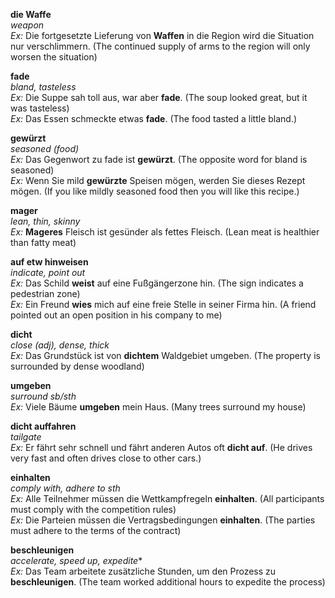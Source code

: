 **die Waffe**  
*weapon*  
*Ex:* Die fortgesetzte Lieferung von **Waffen** in die Region wird die Situation nur verschlimmern. (The continued supply of arms to the region will only worsen the situation)  

**fade**  
*bland, tasteless*  
*Ex:* Die Suppe sah toll aus, war aber **fade**. (The soup looked great, but it was tasteless)  
*Ex:* Das Essen schmeckte etwas **fade**. (The food tasted a little bland.)

**gewürzt**  
*seasoned (food)*  
*Ex:* Das Gegenwort zu fade ist **gewürzt**. (The opposite word for bland is seasoned)  
*Ex:* Wenn Sie mild **gewürzte** Speisen mögen, werden Sie dieses Rezept mögen. (If you like mildly seasoned food then you will like this recipe.)

**mager**  
*lean, thin, skinny*  
*Ex:* **Mageres** Fleisch ist gesünder als fettes Fleisch. (Lean meat is healthier than fatty meat)

**auf etw hinweisen**  
*indicate, point out*  
*Ex:* Das Schild **weist** auf eine Fußgängerzone hin. (The sign indicates a pedestrian zone)  
*Ex:* Ein Freund **wies** mich auf eine freie Stelle in seiner Firma hin. (A friend pointed out an open position in his company to me)  

**dicht**  
*close (adj), dense, thick*  
*Ex:* Das Grundstück ist von **dichtem** Waldgebiet umgeben. (The property is surrounded by dense woodland)

**umgeben**  
*surround sb/sth*  
*Ex:* Viele Bäume **umgeben** mein Haus. (Many trees surround my house)  

**dicht auffahren**  
*tailgate*  
*Ex:* Er fährt sehr schnell und fährt anderen Autos oft **dicht auf**. (He drives very fast and often drives close to other cars.)  

**einhalten**  
*comply with, adhere to sth*  
*Ex:* Alle Teilnehmer müssen die Wettkampfregeln **einhalten**. (All participants must comply with the competition rules)  
*Ex:* Die Parteien müssen die Vertragsbedingungen **einhalten**. (The parties must adhere to the terms of the contract)  

**beschleunigen**  
*accelerate, speed up, expedite**  
*Ex:* Das Team arbeitete zusätzliche Stunden, um den Prozess zu **beschleunigen**. (The team worked additional hours to expedite the process)